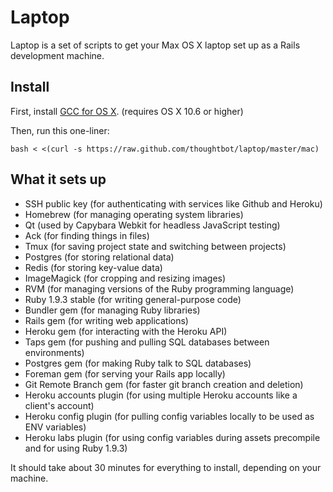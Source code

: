 Laptop
======

Laptop is a set of scripts to get your Max OS X laptop set up as a Rails development machine.

Install
-------

First, install [GCC for OS X](https://github.com/kennethreitz/osx-gcc-installer). (requires OS X 10.6 or higher)

Then, run this one-liner:

    bash < <(curl -s https://raw.github.com/thoughtbot/laptop/master/mac)

What it sets up
---------------

* SSH public key (for authenticating with services like Github and Heroku)
* Homebrew (for managing operating system libraries)
* Qt (used by Capybara Webkit for headless JavaScript testing)
* Ack (for finding things in files)
* Tmux (for saving project state and switching between projects)
* Postgres (for storing relational data)
* Redis (for storing key-value data)
* ImageMagick (for cropping and resizing images)
* RVM (for managing versions of the Ruby programming language)
* Ruby 1.9.3 stable (for writing general-purpose code)
* Bundler gem (for managing Ruby libraries)
* Rails gem (for writing web applications)
* Heroku gem (for interacting with the Heroku API)
* Taps gem (for pushing and pulling SQL databases between environments)
* Postgres gem (for making Ruby talk to SQL databases)
* Foreman gem (for serving your Rails app locally)
* Git Remote Branch gem (for faster git branch creation and deletion)
* Heroku accounts plugin (for using multiple Heroku accounts like a client's account)
* Heroku config plugin (for pulling config variables locally to be used as ENV variables)
* Heroku labs plugin (for using config variables during assets precompile and for using Ruby 1.9.3)

It should take about 30 minutes for everything to install, depending on your machine.
